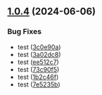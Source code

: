 ## [1.0.4](https://github.com/Actunime/Actunime-API/compare/v1.0.3...v1.0.4) (2024-06-06)

### Bug Fixes

* test ([3c0e90a](https://github.com/Actunime/Actunime-API/commit/3c0e90a6810d82f6571d158e4bb06e22d5482ef7))
* test ([3a02dc8](https://github.com/Actunime/Actunime-API/commit/3a02dc8b418bdb38294aaaa677f9fa926e6351b8))
* test ([ee512c7](https://github.com/Actunime/Actunime-API/commit/ee512c77fd4e42331d1aae04f23525648d0f0c8a))
* test ([73c90f5](https://github.com/Actunime/Actunime-API/commit/73c90f5bd060500ca2fdd42e226d6f8cdadc4e61))
* test ([1b2c46f](https://github.com/Actunime/Actunime-API/commit/1b2c46f3a02fb6cf85eaaa4b591d26b9d2ec3fe3))
* test ([7e5235b](https://github.com/Actunime/Actunime-API/commit/7e5235bf90d5fe34a44fc72dd0d3bf93b41eba8e))
